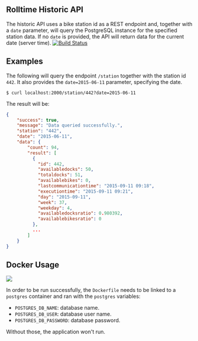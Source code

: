 ## Rolltime Historic API
The historic API uses a bike station id as a REST endpoint and, together with a `date` parameter, will query the PostgreSQL instance for the specified station data. If no `date` is provided, the API will return data for the current date (server time).
[![Build Status](https://travis-ci.org/rolltime/rolltime-historic-api.svg)](https://travis-ci.org/rolltime/rolltime-historic-api)

## Examples
The following will query the endpoint `/station` together with the station id `442`. It also provides the `date=2015-06-11` parameter, specifying the date.

```shell
$ curl localhost:2000/station/442?date=2015-06-11
```

The result will be:

```json
{
    "success": true,
    "message": "Data queried successfully.",
    "station": "442",
    "date": "2015-06-11",
    "data": {
        "count": 94,
        "result": [
          {
            "id": 442,
            "availabledocks": 50,
            "totaldocks": 51,
            "availablebikes": 0,
            "lastcommunicationtime": "2015-09-11 09:18",
            "executiontime": "2015-09-11 09:21",
            "day": "2015-09-11",
            "week": 37,
            "weekday": 4,
            "availabledocksratio": 0.980392,
            "availablebikesratio": 0
          },
          ...
        ]
    }
}

```

## Docker Usage
[![](https://badge.imagelayers.io/luiscape/rolltime-historic-api:latest.svg)](https://imagelayers.io/?images=luiscape/rolltime-historic-api:latest 'Get your own badge on imagelayers.io')

In order to be run successfully, the `Dockerfile` needs to be linked to a `postgres` container and ran with the `postgres` variables:

* `POSTGRES_DB_NAME`: database name.
* `POSTGRES_DB_USER`: database user name.
* `POSTGRES_DB_PASSWORD`: database password.

Without those, the application won't run.

